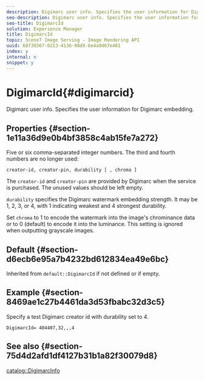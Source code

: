 ```yaml
---
description: Digimarc user info. Specifies the user information for Digimarc embedding.
seo-description: Digimarc user info. Specifies the user information for Digimarc embedding.
seo-title: DigimarcId
solution: Experience Manager
title: DigimarcId
topic: Scene7 Image Serving - Image Rendering API
uuid: 68f39367-0213-4136-98d9-6e4a9d67e401
index: y
internal: n
snippet: y
---
```


# DigimarcId{#digimarcid}

Digimarc user info. Specifies the user information for Digimarc embedding.

## Properties {#section-1e11a36d9e0b4bf3858c4ab15fe7a272}

Five or six comma-separated integer numbers. The third and fourth numbers are no longer used:

`creator-id, creator-pin, durability [ , chroma ]`

The `creator-id` and `creator-pin` are provided by Digimarc when the service is purchased. The unused values should be left empty.

`durability` specifies the Digimarc watermark embedding strength. It may be 1, 2, 3, or 4, with 1 indicating weakest and 4 strongest durability.

Set `chroma` to 1 to encode the watermark into the image's chrominance data or to 0 (default) to encode it into the luminance. This setting is ignored when outputting grayscale images.

## Default {#section-d6ecb6e95a7b4232bd612834ea49e6bc}

Inherited from `default::DigimarcId` if not defined or if empty.

## Example {#section-8469ae1c27b4461da3d53fbabc32d3c5}

Specify a test Digimarc creator id with durability set to 4.

`DigimarcId= 404407,32,,,4`

## See also {#section-75d4d2afd1df4127b31b1a82f30079d8}

[catalog::DigimarcInfo](../../../../../is_api/image_catalog/image-serving-api-ref/c-image-catalog-reference/c-image-svg-data-reference/c-image-data-reference/r-digimarcinfo-cat.md#reference-4925764ed683466bb7af4b807c86f8ba) 
